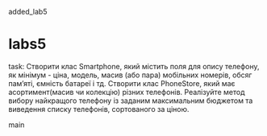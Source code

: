  added_lab5
# labs5

task: Створити клас Smartphone, який містить поля для опису телефону, як мінімум - ціна, модель, масив (або пара) мобільних номерів, обсяг пам’яті, ємність батареї і тд. Створити клас PhoneStore, який має асортимент(масив чи колекцію) різних телефонів. Реалізуйте метод вибору найкращого телефону із заданим максимальним бюджетом та виведення списку телефонів, сортованого за ціною.

 main
